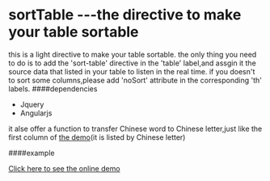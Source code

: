 # sortTable ---the directive to make your table sortable
this is a light directive to make your table sortable.
the only thing you need to do is to add the 'sort-table' directive in the 'table' label,and assgin it the source data that listed in your table to listen in the real time.
if you doesn't to sort some  columns,please add 'noSort' attribute in the corresponding 'th' labels.
####dependencies

* Jquery
* Angularjs

it alse offer a function to transfer Chinese word to Chinese letter,just like the first column 
of  [the demo](http://codepen.io/guguji/pen/GNjEKr)(it is listed by Chinese letter)

####example

[Click here to see the online demo](http://codepen.io/guguji/pen/GNjEKr)